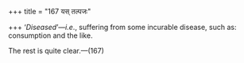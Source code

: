 +++
title = "167 यस् तल्पजः"

+++
‘*Diseased*’—*i.e*., suffering from some incurable disease, such as:
consumption and the like.

The rest is quite clear.—(167)


